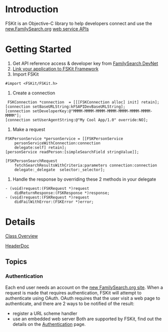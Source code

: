 # Introduction #

FSKit is an Objective-C library to help developers connect and use the [new.FamilySearch.org](http://new.familysearch.org/)  [web service APIs](https://devnet.familysearch.org/docs/api-overview/)

# Getting Started #
  1. Get API reference access & developer key from [FamilySearch DevNet](https://devnet.familysearch.org/docs/getting-started/)
  1. [Link your application to FSKit Framework](http://developer.apple.com/documentation/MacOSX/Conceptual/BPFrameworks/Tasks/CreatingFrameworks.html#//apple_ref/doc/uid/20002258-106880-BAJJBIEF)
  1. Import FSKit
```
#import <FSKit/FSKit.h>
```
  1. Create a connection
```
 FSKConnection *connection  = [[[FSKConnection alloc] init] retain];
[connection setBaseURLString:kFSAPIDevBaseURLString];
[connection setDeveloperKey:@"MMMM-MMMM-MMMM-MMMM-MMMM-MMMM-MMMM-MMMM"];
[connection setUserAgentString:@"My Cool App/1.0" override:NO];
```
  1. Make a request
```
FSKPersonService *personService = [[FSKPersonService
    personServiceWithConnection:connection 
    delegate:self] retain];
[personService readPerson:[simpleSearchField stringValue]];

[FSKPersonSearchRequest 
    fetchSearchResultsWithCriteria:parameters connection:connection 
    delegate:_delegate  selector:_selector];
```
  1. Handle the response by overriding these 2 methods in your delegate
```
- (void)request:(FSKRequest *)request 
    didReturnResponse:(FSKResponse *)response;
- (void)request:(FSKRequest *)request 
    didFailWithError:(FSKError *)error;
```

# Details #

[Class Overview](ClassOverview.md)

[HeaderDoc](http://fskit.googlecode.com/svn/trunk/Documentation/index.html)

## Topics ##

### Authentication ###
Each end user needs an account on the [new FamilySearch.org site](https://new.familysearch.org/). When a request is made that requires authentication, FSKit will attempt to authenticate using OAuth. OAuth requires that the user visit a web page to authenticate, and there are 2 ways to be notified of the result:
  * register a URL scheme handler
  * use an embedded web server
Both are supported by FSKit, find out the details on the [Authentication](Authentication.md) page.